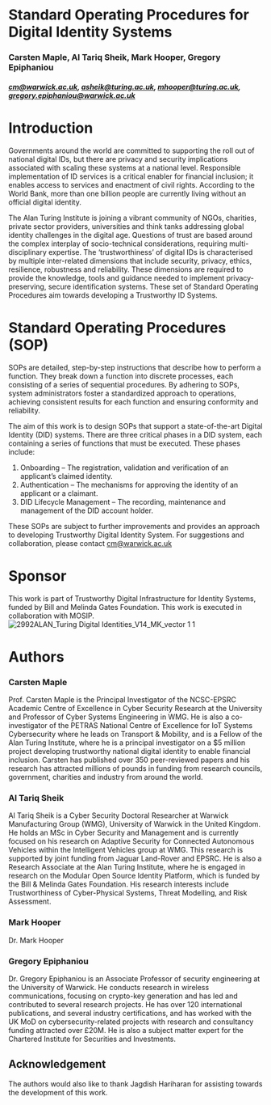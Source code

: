 # Standard Operating Procedures for Digital Identity Systems
### Carsten Maple, Al Tariq Sheik, Mark Hooper, Gregory Epiphaniou
##### cm@warwick.ac.uk, asheik@turing.ac.uk, mhooper@turing.ac.uk, gregory.epiphaniou@warwick.ac.uk

# Introduction
Governments around the world are committed to supporting the roll out of national digital IDs, but there are privacy and security implications associated with scaling these systems at a national level. Responsible implementation of ID services is a critical enabler for financial inclusion; it enables access to services and enactment of civil rights. According to the World Bank, more than one billion people are currently living without an official digital identity.

The Alan Turing Institute is joining a vibrant community of NGOs, charities, private sector providers, universities and think tanks addressing global identity challenges in the digital age. Questions of trust are based around the complex interplay of socio-technical considerations, requiring multi-disciplinary expertise. The ‘trustworthiness’ of digital IDs is characterised by multiple inter-related dimensions that include security, privacy, ethics, resilience, robustness and reliability. These dimensions are required to provide the knowledge, tools and guidance needed to implement privacy-preserving, secure identification systems. These set of Standard Operating Procedures aim towards developing a Trustworthy ID Systems.


# Standard Operating Procedures (SOP)
SOPs are detailed, step-by-step instructions that describe how to perform a function. They break down a function into discrete processes, each consisting of a series of sequential procedures. By adhering to SOPs, system administrators foster a standardized approach to operations, achieving consistent results for each function and ensuring conformity and reliability.

The aim of this work is to design SOPs that support a state-of-the-art Digital Identity (DID) systems. There are three critical phases in a DID system, each containing a series of functions that must be executed. These phases include:

1.	Onboarding – The registration, validation and verification of an applicant’s claimed identity.
2.	Authentication – The mechanisms for approving the identity of an applicant or a claimant.
3.	DID Lifecycle Management – The recording, maintenance and management of the DID account holder.

These SOPs are subject to further improvements and provides an approach to developing Trustworthy Digital Identity System. For suggestions and collaboration, please contact cm@warwick.ac.uk

 
# Sponsor
This work is part of Trustworthy Digital Infrastructure for Identity Systems, funded by Bill and Melinda Gates Foundation. This work is executed in collaboration with MOSIP.
![2992ALAN_Turing Digital Identities_V14_MK_vector 1 1](https://github.com/tarzs/Standard-Operating-Procedures-for-Digital-Identity-Systems/assets/46527187/325ba34b-a88d-4c76-9253-d1a5b849e7e9)


# Authors

### Carsten Maple

Prof. Carsten Maple is the Principal Investigator of the NCSC-EPSRC Academic Centre of Excellence in Cyber Security Research at the University and Professor of Cyber Systems Engineering in WMG. He is also a co-investigator of the PETRAS National Centre of Excellence for IoT Systems Cybersecurity where he leads on Transport & Mobility, and is a Fellow of the Alan Turing Institute, where he is a principal investigator on a \$5 million project developing trustworthy national digital identity to enable financial inclusion.  Carsten has published over 350 peer-reviewed papers and his research has attracted millions of pounds in funding from research councils, government, charities and industry from around the world.


### Al Tariq Sheik

Al Tariq Sheik is a Cyber Security Doctoral Researcher at Warwick Manufacturing Group (WMG), University of Warwick in the United Kingdom. He holds an MSc in Cyber Security and Management and is currently focused on his research on Adaptive Security for Connected Autonomous Vehicles within the Intelligent Vehicles group at WMG. This research is supported by joint funding from Jaguar Land-Rover and EPSRC. He is also a Research Associate at the Alan Turing Institute, where he is engaged in research on the Modular Open Source Identity Platform, which is funded by the Bill & Melinda Gates Foundation. His research interests include Trustworthiness of Cyber-Physical Systems, Threat Modelling, and Risk Assessment.

### Mark Hooper

Dr. Mark Hooper


### Gregory Epiphaniou

Dr. Gregory Epiphaniou is an Associate Professor of security engineering at the University of Warwick. He conducts research in wireless communications, focusing on crypto-key generation and has led and contributed to several research projects. He has over 120 international publications, and several industry certifications, and has worked with the UK MoD on cybersecurity-related projects with research and consultancy funding attracted over £20M. He is also a subject matter expert for the Chartered Institute for Securities and Investments.

## Acknowledgement

The authors would also like to thank Jagdish Hariharan for assisting towards the development of this work.
